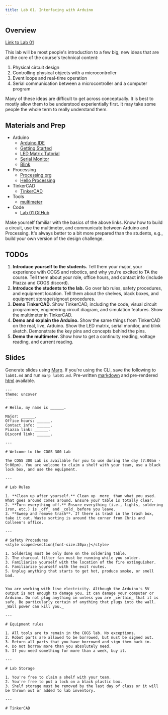```yaml
---
title: Lab 01. Interfacing with Arduino
---
```


## Overview
[Link to Lab 01](/docs/labs/lab01)

This lab will be most people's introduction to a few big, new ideas that are at the core of the course's technical content:

1. Physical circuit design
2. Controlling physical objects with a microcontroller
3. Event loops and real-time operation
4. Serial communication between a microcontroller and a computer program

Many of these ideas are difficult to get across conceptually. It is best to mostly allow them to be understood experientially first. It may take some people the whole term to really understand them. 

## Materials and Prep
- Arduino
    - [Arduino IDE](https://www.arduino.cc/en/software)
    - [Getting Started](https://docs.arduino.cc/learn/starting-guide/getting-started-arduino/)
    - [LED Matrix Tutorial](https://docs.arduino.cc/tutorials/uno-r4-wifi/led-matrix/)
    - [Serial Monitor](https://docs.arduino.cc/software/ide-v2/tutorials/ide-v2-serial-monitor/)
    - [Blink](https://docs.arduino.cc/built-in-examples/basics/Blink/)
- Processing
    - [Processing.org](https://processing.org/)
    - [Hello Processing](https://hello.processing.org/)
- TinkerCAD
    - [TinkerCAD](https://www.tinkercad.com/things/cQZG3VFxYOw-lecture-intro-hello-world)
- Tools
    - [multimeter](https://www.sciencebuddies.org/science-fair-projects/references/how-to-use-a-multimeter)
- Code
    - [Lab 01 GitHub](https://github.com/COGS-300/lab01)

Make yourself familiar with the basics of the above links. Know how to build a circuit, use the multimeter, and communicate between Arduino and Processing. It's always better to a bit more prepared than the students, e.g., build your own version of the design challenge.

## TODOs
1. **Introduce yourself to the students.** Tell them your major, your experience with COGS and robotics, and why you're excited to TA the course. Tell them about your role, office hours, and contact info (include Piazza and COGS discord).
2. **Introduce the students to the lab.** Go over lab rules, safety procedures, and equipment location. Tell them about the shelves, black boxes, and equipment storage/signout procedures.
3. **Demo TinkerCAD.** Show TinkerCAD, including the code, visual circuit programmer, engineering circuit diagram, and simulation features. Show the multimeter in TinkerCAD.
4. **Demo and explain the Arduino.** Show the same things from TinkerCAD on the real, live, Arduino. Show the LED matrix, serial monitor, and blink sketch. Demonstrate the key pins and concepts behind the pins.
5. **Demo the multimeter.** Show how to get a continuity reading, voltage reading, and current reading.

## Slides

Generate slides using [Marp](https://github.com/marp-team/marp-cli). If you're using the CLI, save the following to `lab01.md` and run `marp lab01.md`. Pre-written [markdown](/slides/labs/lab01.md) and pre-rendered [html](/slides/labs/lab01.html) available.


```mdx
---
theme: uncover
---

# Hello, my name is ______.

Major: ______.
Office hours: ______.
Contact info: ______.
Piazza link: ______.
Discord link: ______.

---

# Welcome to the COGS 300 Lab

The COGS 300 Lab is available for you to use during the day (7:00am - 9:00pm). You are welcome to claim a shelf with your team, use a black lock box, and use the equipment. 

---

# Lab Rules

1. **Clean up after yourself.** Clean up _more_ than what you used. What goes around comes around. Ensure your table is totally clear.
2. **Turn everything off.** Ensure everything (i.e., lights, soldering iron, etc.) is _off_ and _cold_ before you leave.
3. **Sweep and remove trash**. If there is trash in the trash box, take it out. Waste sorting is around the corner from Chris and Colleen's office.

---

# Safety Procedures
<style scoped>section{font-size:30px;}</style>

1. Soldering must be only done on the soldering table.
2. The charcoal filter fan must be running while you solder.
3. Familiarize yourself with the location of the fire extinguisher.
4. Familiarize yourself with the exit routes.
5. Unplug anything that starts to get hot, produce smoke, or smell bad.


You are working with live electricity. Although the Arduino's 5V output is not enough to damage you, it can damage your computer or Arduino. Do not plug anything in unless you are _certain_ that it is safe. Be particularly certain of anything that plugs into the wall. _Wall power can kill you._

--- 

# Equipment rules

1. All tools are to remain in the COGS lab. No exceptions.
2. Robot parts are allowed to be borrowed, but must be signed out.
3. Return all parts that you have borrowed and sign them back in.
4. Do not borrow more than you absolutely need. 
5. If you need something for more than a week, buy it.

---

# Lab Storage

1. You're free to claim a shelf with your team.
2. You're free to put a lock on a black plastic box.
3. Shelf storage must be removed by the last day of class or it will be thrown out or added to lab inventory.

--- 

# TinkerCAD


```